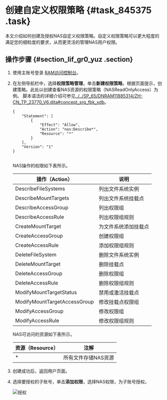 # 创建自定义权限策略 {#task_845375 .task}

本文介绍如何创建及授权NAS自定义权限策略。自定义权限策略可以更大程度的满足您的细粒度的要求，从而更灵活的管理NAS用户权限。

## 操作步骤 {#section_lif_gr0_yuz .section}

1.  使用主账号登录 [RAM访问控制台](https://ram.console.aliyun.com/overview)。
2.  在左侧导航栏中，选择**权限策略管理**，单击**新建权限策略**，根据页面提示，创建策略。此处以创建查看NAS资源的权限策略（NASReadOnlyAccess）为例。 脚本语法的详细介绍可参见[../../SP\_65/DNRAM11885314/ZH-CN\_TP\_23770\_V6.dita\#concept\_srq\_fbk\_xdb](../../SP_65/DNRAM11885314/ZH-CN_TP_23770_V6.dita#concept_srq_fbk_xdb)。 

    ``` {#codeblock_jy6_mjy_0es}
    {
        "Statement": [
            {
                "Effect": "Allow",
                "Action": "nas:Describe*",
                "Resource": "*"
            }
        ],
        "Version": "1"
    }
    						
    ```

    NAS操作的权限如下表所示。

    |操作（Action）|说明|
    |----------|--|
    |DescribeFileSystems|列出文件系统实例|
    |DescribeMountTargets|列出文件系统挂载点|
    |DescribeAccessGroup|列出权限组|
    |DescribeAccessRule|列出权限组规则|
    |CreateMountTarget|为文件系统添加挂载点|
    |CreateAccessGroup|创建权限组|
    |CreateAccessRule|添加权限组规则|
    |DeleteFileSystem|删除文件系统实例|
    |DeleteMountTarget|删除挂载点|
    |DeleteAccessGroup|删除权限组|
    |DeleteAccessRule|删除权限组规则|
    |ModifyMountTargetStatus|禁用或激活挂载点|
    |ModifyMountTargetAccessGroup|修改挂载点权限组|
    |ModifyAccessGroup|修改权限组|
    |ModifyAccessRule|修改权限组规则|

    NAS可访问的资源如下表所示。

    |资源（Resource）|注解|
    |------------|--|
    |\*|所有文件存储NAS资源|

3.  创建成功后，返回用户页面。
4.  选择要授权的子账号，单击**添加权限**，选择NAS权限，为子账号授权。 

    ![授权](http://static-aliyun-doc.oss-cn-hangzhou.aliyuncs.com/assets/img/518950/156706603549223_zh-CN.png)


